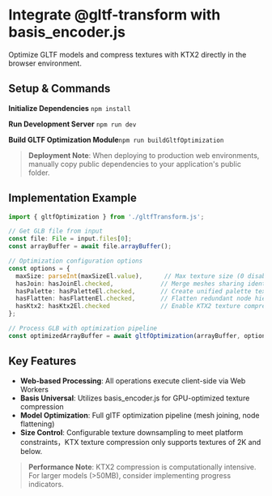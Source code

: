 
# Integrate @gltf-transform with basis_encoder.js

Optimize GLTF models and compress textures with KTX2 directly in the browser environment.

## Setup & Commands

**Initialize Dependencies**
`npm install`

**Run Development Server**
`npm run dev`

**Build GLTF Optimization Module**`npm run buildGltfOptimization`

> **Deployment Note**: When deploying to production web environments, manually copy public dependencies to your application's public folder.

## Implementation Example

```typescript
import { gltfOptimization } from './gltfTransform.js';

// Get GLB file from input
const file: File = input.files[0];
const arrayBuffer = await file.arrayBuffer();

// Optimization configuration options
const options = {
  maxSize: parseInt(maxSizeEl.value),      // Max texture size (0 disables processing)
  hasJoin: hasJoinEl.checked,             // Merge meshes sharing identical materials
  hasPalette: hasPaletteEl.checked,       // Create unified palette texture for solid-color materials
  hasFlatten: hasFlattenEl.checked,       // Flatten redundant node hierarchy
  hasKtx2: hasKtx2El.checked              // Enable KTX2 texture compression (BasisU format)
};

// Process GLB with optimization pipeline
const optimizedArrayBuffer = await gltfOptimization(arrayBuffer, options);
```

## Key Features

- **Web-based Processing**: All operations execute client-side via Web Workers
- **Basis Universal**: Utilizes basis_encoder.js for GPU-optimized texture compression
- **Model Optimization**: Full glTF optimization pipeline (mesh joining, node flattening)
- **Size Control**: Configurable texture downsampling to meet platform constraints，KTX texture compression only supports textures of 2K and below.

> **Performance Note**: KTX2 compression is computationally intensive. For larger models (>50MB), consider implementing progress indicators.
>
